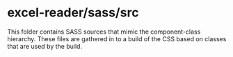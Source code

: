 # excel-reader/sass/src

This folder contains SASS sources that mimic the component-class hierarchy. These files
are gathered in to a build of the CSS based on classes that are used by the build.
